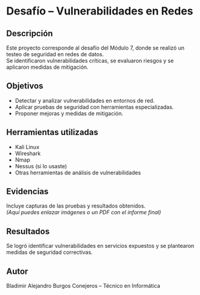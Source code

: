 # Desafío – Vulnerabilidades en Redes

## Descripción
Este proyecto corresponde al desafío del Módulo 7, donde se realizó un testeo de seguridad en redes de datos.  
Se identificaron vulnerabilidades críticas, se evaluaron riesgos y se aplicaron medidas de mitigación.

## Objetivos
- Detectar y analizar vulnerabilidades en entornos de red.
- Aplicar pruebas de seguridad con herramientas especializadas.
- Proponer mejoras y medidas de mitigación.

## Herramientas utilizadas
- Kali Linux
- Wireshark
- Nmap
- Nessus (si lo usaste)
- Otras herramientas de análisis de vulnerabilidades

## Evidencias
Incluye capturas de las pruebas y resultados obtenidos.  
*(Aquí puedes enlazar imágenes o un PDF con el informe final)*

## Resultados
Se logró identificar vulnerabilidades en servicios expuestos y se plantearon medidas de seguridad correctivas.

## Autor
Bladimir Alejandro Burgos Conejeros – Técnico en Informática  
